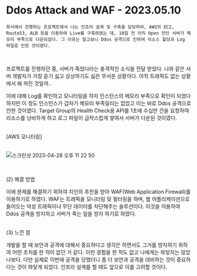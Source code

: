 # Ddos Attack and WAF - 2023.05.10

```
회사에서 진행하는 프로젝트에서 나는 인프라 설계 및 구축을 담당하여, AWS의 EC2, Route53, ALB 등을 이용하여 Live를 구축하였는 데, 10일 전 아직 Open 전인 서버가 메모리 부족으로 다운되었다. 그 이유는 알고보니 Ddos 공격으로 인하여 리소스 할당과 Log 파일로 인한 것이였다.
```

<br />

프로젝트를 진행하던 중, 서버가 죽었다라는 충격적인 소식을 전달 받았다. 나와 같은 서버 개발자가 가장 듣기 싫고 상상하기도 싫은 무서운 상황이다. 아직 트래픽도 없는 상황에서 왜 꺼진 것일까..

이에 대해 Log를 확인하고 모니터링을 하자 인스턴스의 메모리 부족으로 확인이 되었다 하지만 이 정도 인스턴스가 갑자기 메모리 부족일리는 없었고 이는 바로 Ddos 공격으로 인한 것이였다. Target Group의 Health Check용 API를 1초에 수십만 건을 요청하여 리소스를 낭비하게 하고 로그 파일이 급작스럽게 쌓여서 서버가 다운된 것이였다.

<br />
[AWS 모니터링]
<br />
<br />

![스크린샷 2023-04-28 오후 11 22 50](https://github.com/pinomaker-hoo/pinomaker-logs/assets/56928532/dfbb303c-5274-45e9-8fd8-91160cf675ee)

<br />

(2) 해결 방법

이에 문제를 해결하기 위하여 지인의 추천을 받아 WAF(Web Application Firewall)를 이용하기로 하였다. WAF는 트래픽을 모니터링 및 필터링을 하며, 웹 어플리케이션으로 들어오는 악성 트래픽이나 무단 데이터를 차단해주는 솔루션이다. 이것을 이용하여 Ddos 공격을 방지하고 서버가 죽는 일을 방지 하기로 하였다.
<br />
<br />

(3) 느낀 점

개발을 할 때 보안과 공격에 대해서 중요하다고 생각은 하면서도 그거를 방지하기 위하여 어떤 조치를 한 적이 없던 거 같다. 이런 경험을 한 적도 없고 나에게는 와닿지는 않았나보다. 다만 실제로 이번에 공격을 당했더니 좀 더 보안과 공격을 대비하는 것이 중요하다는 것이 와닿게 되었다. 인프라 설계를 할 때도 앞으로 이를 고려할 것이다.
